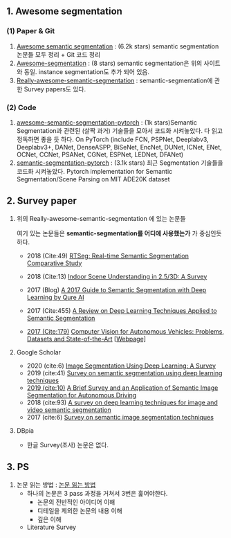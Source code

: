 ## 1. Awesome segmentation

### (1) Paper & Git

1. [Awesome semantic segmentation](https://github.com/mrgloom/awesome-semantic-segmentation) : (6.2k stars) semantic segmentation 논문들 모두 정리 + Git 코드 정리
2. [Awesome-segmentation](https://github.com/manhcuogntin4/awesome-segmentation) : (8 stars) semantic segmentation은 위의 사이트와 동일. instance segmentation도 추가 되어 있음. 
3. [Really-awesome-semantic-segmentation](https://github.com/nightrome/really-awesome-semantic-segmentation) : semantic-segmentation에 관한 Survey papers도 있다.

### (2) Code

1. [awesome-semantic-segmentation-pytorch](https://github.com/Tramac/awesome-semantic-segmentation-pytorch) : (1k stars)Semantic Segmentation과 관련된 (살짝 과거) 기술들을 모아서 코드화 시켜놓았다. 다 읽고 정독하면 좋을 듯 하다. 
   On PyTorch (include FCN, PSPNet, Deeplabv3, Deeplabv3+, DANet, DenseASPP, BiSeNet, EncNet, DUNet, ICNet, ENet, OCNet, CCNet, PSANet, CGNet, ESPNet, LEDNet, DFANet) 
2. [semantic-segmentation-pytorch](https://github.com/CSAILVision/semantic-segmentation-pytorch) : (3.1k stars) 최근 Segmentation 기술들을 코드화 시켜놓았다. Pytorch implementation for Semantic Segmentation/Scene Parsing on MIT ADE20K dataset



## 2. Survey paper

1. 위의 Really-awesome-semantic-segmentation 에 있는 논문들

   여기 있는 논문들은 **semantic-segmentation를 어디에 사용했는가** 가 중심인듯 하다.

   - 2018 (Cite:49) [RTSeg: Real-time Semantic Segmentation Comparative Study](https://arxiv.org/abs/1803.02758)  

   - 2018 (Cite:13) [Indoor Scene Understanding in 2.5/3D: A Survey](https://arxiv.org/abs/1803.03352) 

   - 2017 (Blog) [A 2017 Guide to Semantic Segmentation with Deep Learning by Qure AI](http://blog.qure.ai/notes/semantic-segmentation-deep-learning-review)  

   - 2017 (Cite:455) [A Review on Deep Learning Techniques Applied to Semantic Segmentation](https://arxiv.org/abs/1704.06857) 

   - <u>2017 (Cite:179)</u> [Computer Vision for Autonomous Vehicles: Problems, Datasets and State-of-the-Art](https://arxiv.org/abs/1704.05519) [[Webpage\]](http://www.cvlibs.net/projects/autonomous_vision_survey/)  

2. Google Scholar

   - 2020 (cite:6) [Image Segmentation Using Deep Learning: A Survey](https://arxiv.org/abs/2001.05566) 
   - 2019 (cite:41) [Survey on semantic segmentation using deep learning techniques](https://www.sciencedirect.com/science/article/pii/S092523121930181X) 
   - <u>2019 (cite:10)</u> [A Brief Survey and an Application of Semantic Image Segmentation for Autonomous Driving](https://arxiv.org/abs/1808.08413)
   - 2018 (cite:93) [A survey on deep learning techniques for image and video semantic segmentation](https://www.sciencedirect.com/science/article/pii/S1568494618302813)
   - 2017 (cite:6) [Survey on semantic image segmentation techniques](https://ieeexplore.ieee.org/document/8389420) 

3. DBpia

   - 한글 Survey(조사) 논문은 없다. 

   

## 3. PS

1. 논문 읽는 방법 : [논문 읽는 방법]([https://github.com/goofcode/UR/wiki/%EB%85%BC%EB%AC%B8-%EC%9D%BD%EB%8A%94-%EB%B2%95,-Survey-%EB%85%BC%EB%AC%B8-%EC%93%B0%EB%8A%94%EB%B2%95](https://github.com/goofcode/UR/wiki/논문-읽는-법,-Survey-논문-쓰는법)) 
   - 하나의 논문은 3 pass 과정을 거쳐서 3번은 훑어야한다. 
     - 논문의 전반적인 아이디어 이해
     - 디테일을 제외한 논문의 내용 이해
     - 깊은 이해
   - Literature Survey

